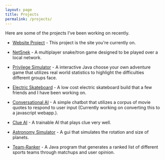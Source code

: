```yaml
---
layout: page
title: Projects
permalink: /projects/
---
```

 Here are some of the projects I've been working on recently.

* [Website Project](/website-project) - This project is the site you're currently on.

* [NetSnek](/netsnek-project) - A multiplayer snake/tron game designed to be played over a local network.

* [Privilege Simulator](/privilegesim-project) - A interactive Java choose your own adventure game that utilizes real world statistics to highlight the difficulties different groups face.

* [Electric Skateboard](/eboard-project) - A low cost electric skateboard build that a few friends and I have been working on.

* [Conversational AI](/chatbot-project) - A simple chatbot that utilizes a corpus of movie quotes to respond to user input (Currently working on converting this to a javascript webapp.).

* [Clue AI](/cluebot-project) - A trainable AI that plays clue very well.

* [Astronomy Simulator](/astrosim-project) - A gui that simulates the rotation and size of planets.

* [Team-Ranker](/teamranker-project) - A Java program that generates a ranked list of different sports teams through matchups and user opinion.